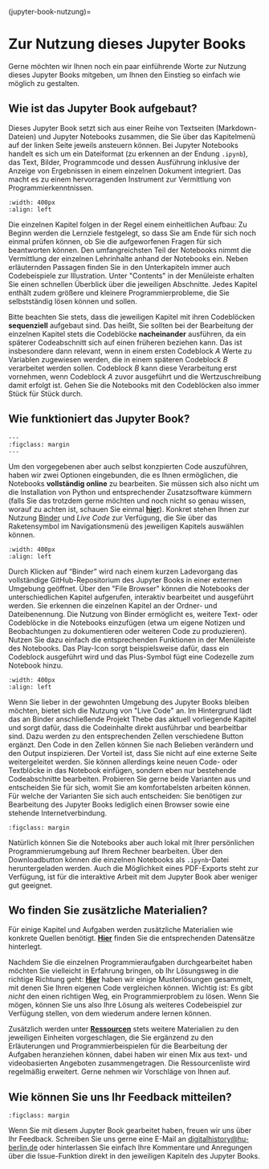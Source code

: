 (jupyter-book-nutzung)=
# Zur Nutzung dieses Jupyter Books

Gerne möchten wir Ihnen noch ein paar einführende Worte zur Nutzung dieses Jupyter Books mitgeben, um Ihnen den Einstieg so einfach wie möglich zu gestalten. 

## Wie ist das Jupyter Book aufgebaut?

Dieses Jupyter Book setzt sich aus einer Reihe von Textseiten (Markdown-Dateien) und Jupyter Notebooks zusammen, die Sie über das Kapitelmenü auf der linken Seite jeweils ansteuern können. Bei Jupyter Notebooks handelt es sich um ein Dateiformat (zu erkennen an der Endung `.ipynb`), das Text, Bilder, Programmcode und dessen Ausführung inklusive der Anzeige von Ergebnissen in einem einzelnen Dokument integriert. Das macht es zu einem hervorragenden Instrument zur Vermittlung von Programmierkenntnissen. 

```{figure} ../img/einfuehrung/contents.png
:width: 400px
:align: left
```

Die einzelnen Kapitel folgen in der Regel einem einheitlichen Aufbau: Zu Beginn werden die Lernziele festgelegt, so dass Sie am Ende für sich noch einmal prüfen können, ob Sie die aufgeworfenen Fragen für sich beantworten können. Den umfangreichsten Teil der Notebooks nimmt die Vermittlung der einzelnen Lehrinhalte anhand der Notebooks ein. Neben erläuternden Passagen finden Sie in den Unterkapiteln immer auch Codebeispiele zur Illustration. Unter "Contents" in der Menüleiste erhalten Sie einen schnellen Überblick über die jeweiligen Abschnitte. Jedes Kapitel enthält zudem größere und kleinere Programmierprobleme, die Sie selbstständig lösen können und sollen. 

Bitte beachten Sie stets, dass die jeweiligen Kapitel mit ihren Codeblöcken **sequenziell** aufgebaut sind. Das heißt, Sie sollten bei der Bearbeitung der einzelnen Kapitel stets die Codeblöcke **nacheinander** ausführen, da ein späterer Codeabschnitt sich auf einen früheren beziehen kann. Das ist insbesondere dann relevant, wenn in einem ersten Codeblock *A* Werte zu Variablen zugewiesen werden, die in einem späteren Codeblock *B* verarbeitet werden sollen. Codeblock *B* kann diese Verarbeitung erst vornehmen, wenn Codeblock *A* zuvor ausgeführt und die Wertzuschreibung damit erfolgt ist. Gehen Sie die Notebooks mit den Codeblöcken also immer Stück für Stück durch.</p>

## Wie funktioniert das Jupyter Book?

```{figure} ../img/einfuehrung/icons_binder-live-code.png
---
:figclass: margin
---
```

Um den vorgegebenen aber auch selbst konzpierten Code auszuführen, haben wir zwei Optionen eingebunden, die es Ihnen ermöglichen, die Notebooks **vollständig online** zu bearbeiten. Sie müssen sich also nicht um die Installation von Python und entsprechender Zusatzsoftware kümmern (falls Sie das trotzdem gerne möchten und noch nicht so genau wissen, worauf zu achten ist, schauen Sie einmal **[hier](installationsempfehlungen)**). Konkret stehen Ihnen zur Nutzung [Binder](https://mybinder.org/) und *Live Code* zur Verfügung, die Sie über das Raketensymbol im Navigationsmenü des jeweiligen Kapitels auswählen können.

```{figure} ../img/einfuehrung/binder-info.png
:width: 400px
:align: left
```

Durch Klicken auf “Binder” wird nach einem kurzen Ladevorgang das vollständige GitHub-Repositorium des Jupyter Books in einer externen Umgebung geöffnet. Über den "File Browser" können die Notebooks der unterschiedlichen Kapitel aufgerufen, interaktiv bearbeitet und ausgeführt werden. Sie erkennen die einzelnen Kapitel an der Ordner- und Dateibenennung. Die Nutzung von Binder ermöglicht es, weitere Text- oder Codeblöcke in die Notebooks einzufügen (etwa um eigene Notizen und Beobachtungen zu dokumentieren oder weiteren Code zu produzieren). Nutzen Sie dazu einfach die entsprechenden Funktionen in der Menüleiste des Notebooks. Das Play-Icon sorgt beispielsweise dafür, dass ein Codeblock ausgeführt wird und das Plus-Symbol fügt eine Codezelle zum Notebook hinzu. 

```{figure} ../img/einfuehrung/live-code.png
:width: 400px
:align: left
```

Wenn Sie lieber in der gewohnten Umgebung des Jupyter Books bleiben möchten, bietet sich die Nutzung von "Live Code" an. Im Hintergrund lädt das an Binder anschließende Projekt Thebe das aktuell vorliegende Kapitel und sorgt dafür, dass die Codeinhalte direkt ausführbar und bearbeitbar sind. Dazu werden zu den entsprechenden Zellen verschiedene Button ergänzt. Den Code in den Zellen können Sie nach Belieben verändern und den Output inspizieren. Der Vorteil ist, dass Sie nicht auf eine externe Seite weitergeleitet werden. Sie können allerdings keine neuen Code- oder Textblöcke in das Notebook einfügen, sondern eben nur bestehende Codeabschnitte bearbeiten. Probieren Sie gerne beide Varianten aus und entscheiden Sie für sich, womit Sie am komfortabelsten arbeiten können. Für welche der Varianten Sie sich auch entscheiden: Sie benötigen zur Bearbeitung des Jupyter Books lediglich einen Browser sowie eine stehende Internetverbindung. 

```{figure} ../img/einfuehrung/icons_download.png
:figclass: margin
```

Natürlich können Sie die Notebooks aber auch lokal mit Ihrer persönlichen Programmierumgebung auf Ihrem Rechner bearbeiten. Über den Downloadbutton können die einzelnen Notebooks als `.ipynb`-Datei heruntergeladen werden. Auch die Möglichkeit eines PDF-Exports steht zur Verfügung, ist für die interaktive Arbeit mit dem Jupyter Book aber weniger gut geeignet.

## Wo finden Sie zusätzliche Materialien?

Für einige Kapitel und Aufgaben werden zusätzliche Materialien wie konkrete Quellen benötigt. **[Hier](/ch-daten/part01-python-basics-daten.ipynb)** finden Sie die entsprechenden Datensätze hinterlegt.

Nachdem Sie die einzelnen Programmieraufgaben durchgearbeitet haben möchten Sie vielleicht in Erfahrung bringen, ob Ihr Lösungsweg in die richtige Richtung geht: **[Hier](/ch-loesungen/part01-python-basics-loesungen.ipynb)** haben wir einige Musterlösungen gesammelt, mit denen Sie Ihren eigenen Code vergleichen können. Wichtig ist: Es gibt *nicht* den einen richtigen Weg, ein Programmierproblem zu lösen. Wenn Sie mögen, können Sie uns also Ihre Lösung als weiteres Codebeispiel zur Verfügung stellen, von dem wiederum andere lernen können. 

Zusätzlich werden unter **[Ressourcen](ressourcen)** stets weitere Materialien zu den jeweiligen Einheiten vorgeschlagen, die Sie ergänzend zu den Erläuterungen und Programmierbeispielen für die Bearbeitung der Aufgaben heranziehen können, dabei haben wir einen Mix aus text- und videobasierten Angeboten zusammengetragen. Die Ressourcenliste wird regelmäßig erweitert. Gerne nehmen wir Vorschläge von Ihnen auf.

## Wie können Sie uns Ihr Feedback mitteilen?

```{figure} ../img/einfuehrung/icons_git.png
:figclass: margin
```

Wenn Sie mit diesem Jupyter Book gearbeitet haben, freuen wir uns über Ihr Feedback. Schreiben Sie uns gerne eine E-Mail an digitalhistory@hu-berlin.de oder hinterlassen Sie einfach Ihre Kommentare und Anregungen über die Issue-Funktion direkt in den jeweiligen Kapiteln des Jupyter Books.